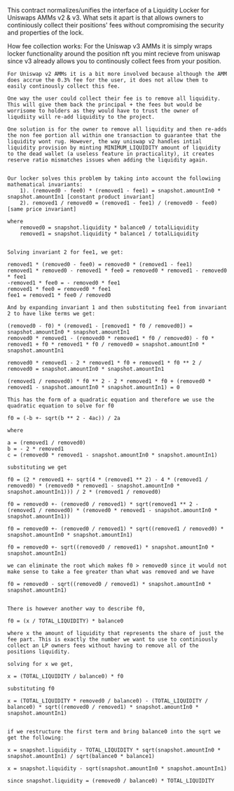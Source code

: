 
This contract normalizes/unifies the interface of a Liquidity Locker for Uniswaps AMMs v2 & v3. What sets it apart is that allows owners to continiously collect their positions' fees without compromising the security and properties of the lock.


How fee collection works:
    For the Uniswap v3 AMMs it is simply wraps locker functionality around the position nft you mint recieve from uniswap since v3 already allows you to continously collect fees from your position.


    For Uniswap v2 AMMs it is a bit more involved because although the AMM does accrue the 0.3% fee for the user, it does not allow them to easily continously collect this fee. 
    
    One way the user could collect their fee is to remove all liquidity. This will give them back the principal + the fees but would be worrisome to holders as they would have to trust the owner of liqudiity will re-add liquidity to the project.

    One solution is for the owner to remove all liquidity and then re-adds the non fee portion all within one transaction to guarantee that the liquidity wont rug. However, the way uniswap v2 handles intial liquidity provision by minting MINIMUM_LIQUIDITY amount of liquidity to the dead wallet (a useless feature in practicality), it creates reserve ratio mismatches issues when adding the liquidity again.


    Our locker solves this problem by taking into account the followiing mathematical invariants:
        1). (removed0 - fee0) * (removed1 - fee1) = snapshot.amountIn0 * snapshot.amountIn1 [constant product invariant]
        2). removed1 / removed0 = (removed1 - fee1) / (removed0 - fee0) [same price invariant]

    where
        removed0 = snapshot.liquidity * balance0 / totalLiquidity
        removed1 = snapshot.liquidity * balance1 / totalLiquidity


    Solving invariant 2 for fee1, we get:

    removed1 * (removed0 - fee0) = removed0 * (removed1 - fee1)
    removed1 * removed0 - removed1 * fee0 = removed0 * removed1 - removed0 * fee1
    -removed1 * fee0 = - removed0 * fee1
    removed1 * fee0 = removed0 * fee1
    fee1 = removed1 * fee0 / removed0

    And by expanding invariant 1 and then substituting fee1 from invariant 2 to have like terms we get:

    (removed0 - f0) * (removed1 - [removed1 * f0 / removed0]) = snapshot.amountIn0 * snapshot.amountIn1
    removed0 * removed1 - (removed0 * removed1 * f0 / removed0) - f0 * removed1 + f0 * removed1 * f0 / removed0 = snapshot.amountIn0 * snapshot.amountIn1

    removed0 * removed1 - 2 * removed1 * f0 + removed1 * f0 ** 2 / removed0 = snapshot.amountIn0 * snapshot.amountIn1

    (removed1 / removed0) * f0 ** 2 - 2 * removed1 * f0 + (removed0 * removed1 - snapshot.amountIn0 * snapshot.amountIn1) = 0

    This has the form of a quadratic equation and therefore we use the quadratic equation to solve for f0

    f0 = (-b +- sqrt(b ** 2 - 4ac)) / 2a

    where 

    a = (removed1 / removed0)
    b = - 2 * removed1
    c = (removed0 * removed1 - snapshot.amountIn0 * snapshot.amountIn1)

    substituting we get

    f0 = (2 * removed1 +- sqrt(4 * (removed1 ** 2) - 4 * (removed1 / removed0) * (removed0 * removed1 - snapshot.amountIn0 * snapshot.amountIn1))) / 2 * (removed1 / removed0)

    f0 = removed0 +- (removed0 / removed1) * sqrt(removed1 ** 2 - (removed1 / removed0) * (removed0 * removed1 - snapshot.amountIn0 * snapshot.amountIn1))

    f0 = removed0 +- (removed0 / removed1) * sqrt((removed1 / removed0) * snapshot.amountIn0 * snapshot.amountIn1)

    f0 = removed0 +- sqrt((removed0 / removed1) * snapshot.amountIn0 * snapshot.amountIn1)

    we can eliminate the root which makes f0 > removed0 since it would not make sense to take a fee greater than what was removed and we have

    f0 = removed0 - sqrt((removed0 / removed1) * snapshot.amountIn0 * snapshot.amountIn1)


    There is however another way to describe f0,

    f0 = (x / TOTAL_LIQUIDITY) * balance0

    where x the amount of liquidity that represents the share of just the fee part. This is exactly the number we want to use to continiously collect an LP owners fees without having to remove all of the positions liquidity.

    solving for x we get,

    x = (TOTAL_LIQUIDITY / balance0) * f0

    substituting f0

    x = (TOTAL_LIQUIDITY * removed0 / balance0) - (TOTAL_LIQUIDITY / balance0) * sqrt((removed0 / removed1) * snapshot.amountIn0 * snapshot.amountIn1)


    if we restructure the first term and bring balance0 into the sqrt we get the following:

    x = snapshot.liquidity - TOTAL_LIQUIDITY * sqrt(snapshot.amountIn0 * snapshot.amountIn1) / sqrt(balance0 * balance1)

    x = snapshot.liquidity - sqrt(snapshot.amountIn0 * snapshot.amountIn1)

    since snapshot.liquidity = (removed0 / balance0) * TOTAL_LIQUIDITY


    

